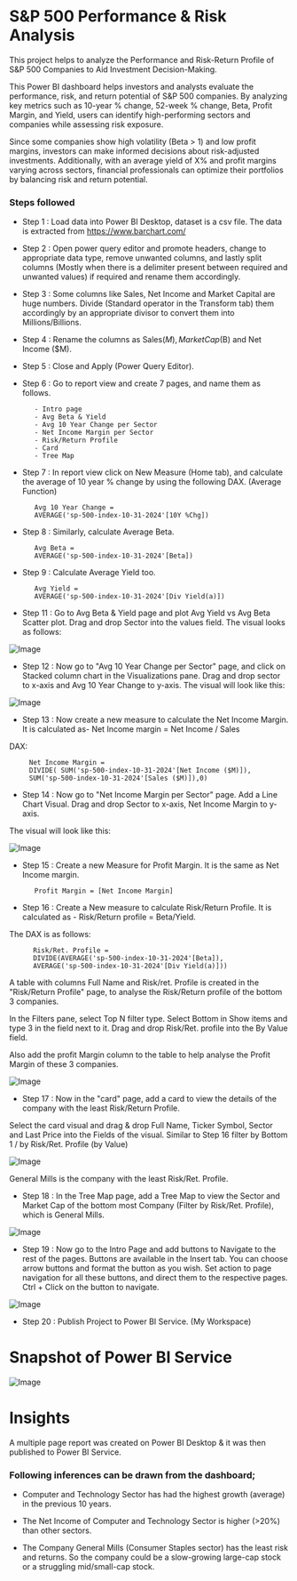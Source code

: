 # S&P 500 Performance & Risk Analysis

This project helps to analyze the Performance and Risk-Return Profile of S&P 500 Companies to Aid Investment Decision-Making. 

This Power BI dashboard helps investors and analysts evaluate the performance, risk, and return potential of S&P 500 companies. By analyzing key metrics such as 10-year % change, 52-week % change, Beta, Profit Margin, and Yield, users can identify high-performing sectors and companies while assessing risk exposure.

Since some companies show high volatility (Beta > 1) and low profit margins, investors can make informed decisions about risk-adjusted investments. Additionally, with an average yield of X% and profit margins varying across sectors, financial professionals can optimize their portfolios by balancing risk and return potential.


### Steps followed 

- Step 1 : Load data into Power BI Desktop, dataset is a csv file. The data is     extracted from https://www.barchart.com/
- Step 2 : Open power query editor and promote headers, change to appropriate data type, remove unwanted columns, and lastly split columns (Mostly when there is a delimiter present between required and unwanted values) if required and rename them accordingly.
- Step 3 : Some columns like Sales, Net Income and Market Capital are huge numbers. Divide (Standard operator in the Transform tab) them accordingly by an appropriate divisor to convert them into Millions/Billions.
- Step 4 : Rename the columns as Sales($M), Market Cap ($B) and Net Income ($M).
- Step 5 : Close and Apply (Power Query Editor). 
- Step 6 : Go to report view and create 7 pages, and name them as follows.

         - Intro page
         - Avg Beta & Yield
         - Avg 10 Year Change per Sector
         - Net Income Margin per Sector
         - Risk/Return Profile
         - Card
         - Tree Map
             
- Step 7 : In report view click on New Measure (Home tab), and calculate the average of 10 year % change by using the following DAX. (Average Function)

         Avg 10 Year Change = 
         AVERAGE('sp-500-index-10-31-2024'[10Y %Chg])

- Step 8 : Similarly, calculate Average Beta.

         Avg Beta = 
         AVERAGE('sp-500-index-10-31-2024'[Beta])


- Step 9 : Calculate Average Yield too.
           
         Avg Yield =
         AVERAGE('sp-500-index-10-31-2024'[Div Yield(a)])

- Step 11 : Go to Avg Beta & Yield page and plot Avg Yield vs Avg Beta Scatter plot. Drag and drop Sector into the values field. 
 The visual looks as follows: 

![Image](https://github.com/user-attachments/assets/263e3295-3cf9-4ea1-9694-077a28c14536)

  - Step 12 : Now go to "Avg 10 Year Change per Sector" page, and click on Stacked column chart in the Visualizations pane. Drag and drop sector to x-axis and Avg 10 Year Change to y-axis.
The visual will look like this: 

![Image](https://github.com/user-attachments/assets/3bef9c87-578c-4560-9541-3af02c4287a6)

- Step 13 : Now create a new measure to calculate the Net Income Margin. It is calculated as-
 Net Income margin = Net Income / Sales

DAX:

         Net Income Margin = 
         DIVIDE( SUM('sp-500-index-10-31-2024'[Net Income ($M)]),
         SUM('sp-500-index-10-31-2024'[Sales ($M)]),0) 

- Step 14 : Now go to "Net Income Margin per Sector" page. Add a Line Chart Visual. Drag and drop Sector to x-axis, Net Income Margin to y-axis.

The visual will look like this: 

![Image](https://github.com/user-attachments/assets/c932d342-7f40-4922-a97c-591c5e517114)


        
- Step 15 : Create a new Measure for Profit Margin. It is the same as Net Income margin.

         Profit Margin = [Net Income Margin]
        
 - Step 16 : Create a New measure to calculate Risk/Return Profile. It is calculated as -
Risk/Return profile = Beta/Yield.

The DAX is as follows:
       
          Risk/Ret. Profile = 
          DIVIDE(AVERAGE('sp-500-index-10-31-2024'[Beta]),
          AVERAGE('sp-500-index-10-31-2024'[Div Yield(a)]))
 
 A table with columns Full Name and Risk/ret. Profile is created in the "Risk/Return Profile" page, to analyse the Risk/Return profile of the bottom 3 companies.

In the Filters pane, select Top N filter type. Select Bottom in Show items and type 3 in the field next to it. Drag and drop Risk/Ret. profile into the By Value field.

Also add the profit Margin column to the table to help analyse the Profit Margin of these 3 companies.

![Image](https://github.com/user-attachments/assets/599dcc7e-a6ee-4171-b01d-8314e9e0e7d6)

 - Step 17 : Now in the "card" page, add a card to view the details of the company with the least Risk/Return Profile. 
 
 Select the card visual and drag & drop Full Name, Ticker Symbol, Sector and Last Price into the Fields of the visual. Similar to Step 16 filter by Bottom 1 / by Risk/Ret. Profile (by Value)

 ![Image](https://github.com/user-attachments/assets/56594a21-01c9-4470-8566-6abbac886c9c)

General Mills is the company with the least Risk/Ret. Profile.

- Step 18 : In the Tree Map page, add a Tree Map to view the Sector and Market Cap of the bottom most Company (Filter by Risk/Ret. Profile), which is General Mills.

![Image](https://github.com/user-attachments/assets/d09f11a7-b4ba-4ba2-ae87-49646ba73b88)

- Step 19 : Now go to the Intro Page and add buttons to Navigate to the rest of the pages.
Buttons are available in the Insert tab. You can choose arrow buttons and format the button as you wish. Set action to page navigation for all these buttons, and direct them to the respective pages.
Ctrl + Click on the button to navigate.

![Image](https://github.com/user-attachments/assets/034c10bc-ba8d-4757-9d8c-36bee3c5af5a)

- Step 20 : Publish Project to Power BI Service. (My Workspace)
# Snapshot of Power BI Service
![Image](https://github.com/user-attachments/assets/86e46ae5-17c5-4001-a1e3-3b367039d451)



# Insights

A multiple page report was created on Power BI Desktop & it was then published to Power BI Service.

### Following inferences can be drawn from the dashboard;

 - Computer and Technology Sector has had the highest growth (average) in the previous 10 years.
 - The Net Income of Computer and Technology Sector is higher (>20%) than other sectors.

 - The Company General Mills (Consumer Staples sector) has the least risk and returns. So the company could be a slow-growing large-cap stock or a struggling mid/small-cap stock.
